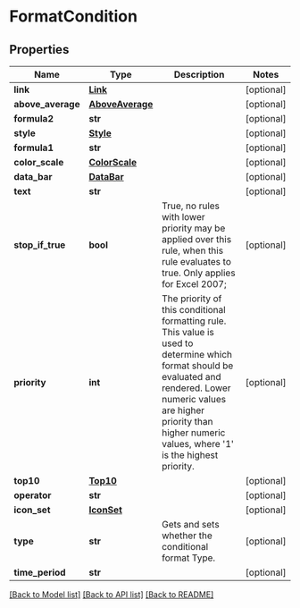 # FormatCondition

## Properties
Name | Type | Description | Notes
------------ | ------------- | ------------- | -------------
**link** | [**Link**](Link.md) |  | [optional] 
**above_average** | [**AboveAverage**](AboveAverage.md) |  | [optional] 
**formula2** | **str** |  | [optional] 
**style** | [**Style**](Style.md) |  | [optional] 
**formula1** | **str** |  | [optional] 
**color_scale** | [**ColorScale**](ColorScale.md) |  | [optional] 
**data_bar** | [**DataBar**](DataBar.md) |  | [optional] 
**text** | **str** |  | [optional] 
**stop_if_true** | **bool** | True, no rules with lower priority may be applied over this rule, when this     rule evaluates to true.  Only applies for Excel 2007; | [optional] 
**priority** | **int** | The priority of this conditional formatting rule. This value is used to determine     which format should be evaluated and rendered. Lower numeric values are higher     priority than higher numeric values, where &#39;1&#39; is the highest priority. | [optional] 
**top10** | [**Top10**](Top10.md) |  | [optional] 
**operator** | **str** |  | [optional] 
**icon_set** | [**IconSet**](IconSet.md) |  | [optional] 
**type** | **str** | Gets and sets whether the conditional format Type.              | [optional] 
**time_period** | **str** |  | [optional] 

[[Back to Model list]](../README.md#documentation-for-models) [[Back to API list]](../README.md#documentation-for-api-endpoints) [[Back to README]](../README.md)


